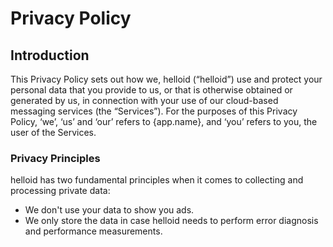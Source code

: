 # Privacy Policy

## Introduction

This Privacy Policy sets out how we, helloid (“helloid”)
use and protect your personal data that you provide to us, or that is otherwise
obtained or generated by us, in connection with your use of our cloud-based
messaging services (the “Services”). For the purposes of this Privacy Policy,
‘we’, ‘us’ and ‘our’ refers to {app.name}, and ‘you’ refers to you, the user of the
Services.

### Privacy Principles

helloid has two fundamental principles when it comes to collecting and processing
private data:

* We don't use your data to show you ads.
* We only store the data in case helloid needs to perform error diagnosis and 
  performance measurements.
